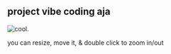 ## project vibe coding aja
![cool.](./Video_2025-09-03_02-22-51.gif)

you can resize, move it, & double click to zoom in/out

